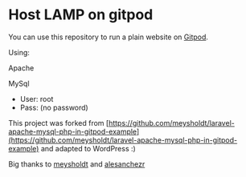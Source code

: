 # Host LAMP on gitpod

You can use this repository to run a plain website on [Gitpod](https://gitpod.io).

Using:
  
Apache
  
MySql
- User: root
- Pass: (no password)

This project was forked from [https://github.com/meysholdt/laravel-apache-mysql-php-in-gitpod-example](https://github.com/meysholdt/laravel-apache-mysql-php-in-gitpod-example) and adapted to WordPress :)

Big thanks to [meysholdt](https://github.com/meysholdt) and [alesanchezr](https://github.com/alesanchezr)
